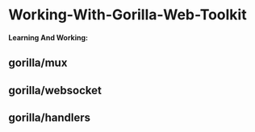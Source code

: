 # Working-With-Gorilla-Web-Toolkit
#### Learning And Working:
## gorilla/mux
## gorilla/websocket 
## gorilla/handlers
